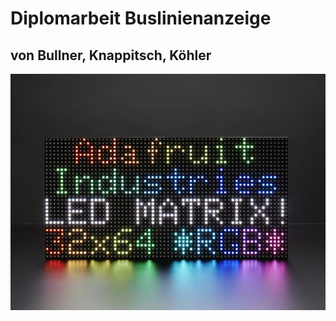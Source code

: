 # Diplomarbeit Buslinienanzeige
## von Bullner, Knappitsch, Köhler

![LED-Display](https://github.com/koemam13/DA/blob/master/Bilder/Display.jpg)
